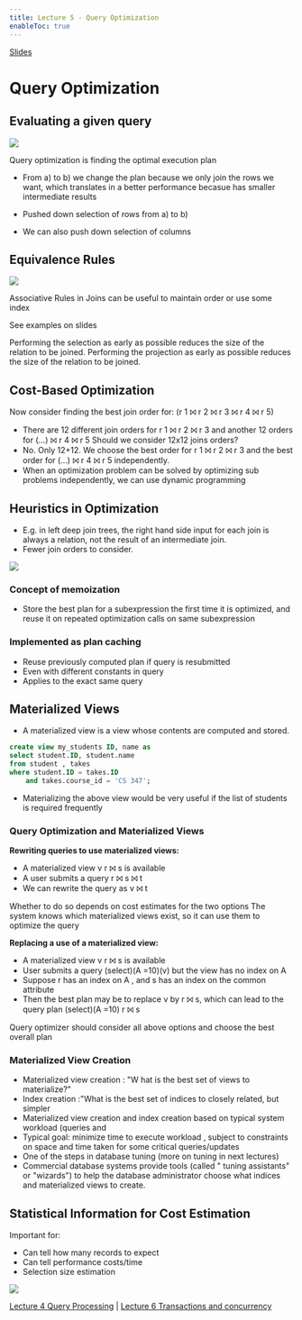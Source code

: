 ```yaml
---
title: Lecture 5 - Query Optimization
enableToc: true
---
```

[Slides](https://diogorainhalopes.github.io/quartz/slides/adsi-05-optimization.pdf)

# Query Optimization
## Evaluating a given query

![](assets/rel_alg_1.png)

Query optimization is finding the optimal execution plan

- From a) to b) we change the plan because we only join the rows we want, which translates in a better performance becasue has smaller intermediate results

- Pushed down selection of rows from a) to b)
- We can also push down selection of columns

## Equivalence Rules

![](assets/equiv_r.png)

Associative Rules in Joins can be useful to maintain order or use some index

See examples on slides

Performing the selection as early as possible reduces the size of
the relation to be joined.
Performing the projection as early as possible reduces the size of
the relation to be joined.

## Cost-Based Optimization

Now consider finding the best join order for: 
(r 1 ⨝ r 2 ⨝ r 3 ⨝ r 4 ⨝ r 5)
- There are 12 different join orders for r 1 ⨝ r 2 ⨝ r 3 and another 12 orders for (...) ⨝ r 4 ⨝ r 5
Should we consider 12x12 joins orders?
- No. Only 12+12. We choose the best order for r 1 ⨝ r 2 ⨝ r 3 and the best order for (...) ⨝ r 4 ⨝ r 5 independently.
- When an optimization problem can be solved by optimizing sub problems independently, we can use dynamic programming

## Heuristics in Optimization
- E.g. in left deep join trees, the right hand side input for each join is always a relation, not the result of an intermediate join.
- Fewer join orders to consider.

![](assets/left_tree.png)

### Concept of memoization
- Store the best plan for a subexpression the first time it is optimized, and reuse it on repeated optimization calls on same subexpression

### Implemented as plan caching
- Reuse previously computed plan if query is resubmitted
- Even with different constants in query
- Applies to the exact same query


## Materialized Views
- A materialized view is a view whose contents are computed and stored.
```sql
create view my_students ID, name as
select student.ID, student.name
from student , takes
where student.ID = takes.ID
	and takes.course_id = 'CS 347';
```

- Materializing the above view would be very useful if the list of students is required frequently


### Query Optimization and Materialized Views

**Rewriting queries to use materialized views:**
- A materialized view v r ⨝ s is available
- A user submits a query r ⨝ s ⨝ t
- We can rewrite the query as v ⨝ t

Whether to do so depends on cost estimates for the two options
The system knows which materialized views exist, so it can use them to optimize the query

**Replacing a use of a materialized view:**
- A materialized view v r ⨝ s is available
- User submits a query (select)(A =10)(v) but the view has no index on A
- Suppose r has an index on A , and s has an index on the common attribute
- Then the best plan may be to replace v by r ⨝ s, which can lead to the query plan (select)(A =10) r ⨝ s

Query optimizer should consider all above options and choose the best overall plan

### Materialized View Creation
- Materialized view creation : "W hat is the best set of views to materialize?"
- Index creation :"What is the best set of indices to
	closely related, but simpler
- Materialized view creation and index creation based on typical system workload (queries and
- Typical goal: minimize time to execute workload , subject to constraints on space and time taken for some critical queries/updates
- One of the steps in database tuning (more on tuning in next lectures)
- Commercial database systems provide tools (called " tuning assistants" or "wizards") to help the database administrator choose what indices and materialized views to create.

## Statistical Information for Cost Estimation

Important for:
- Can tell how many records to expect
- Can tell performance costs/time
- Selection size estimation

![](assets/select_s_est.png)

[Lecture 4 Query Processing](Lectures/Lecture-4-Query-Processing.md) |  [Lecture 6 Transactions and concurrency](Lectures/Lecture-6-Transactions-and-concurrency.md)

